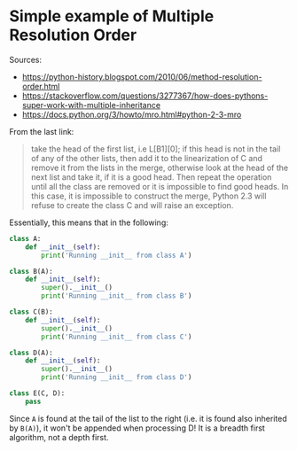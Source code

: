 # Simple example of Multiple Resolution Order
Sources:
* https://python-history.blogspot.com/2010/06/method-resolution-order.html
* https://stackoverflow.com/questions/3277367/how-does-pythons-super-work-with-multiple-inheritance
* https://docs.python.org/3/howto/mro.html#python-2-3-mro

From the last link:

> take the head of the first list, i.e L[B1][0]; if this head is not in the tail of any of the other lists, then add it to the linearization of C and remove it from the lists in the merge, otherwise look at the head of the next list and take it, if it is a good head. Then repeat the operation until all the class are removed or it is impossible to find good heads. In this case, it is impossible to construct the merge, Python 2.3 will refuse to create the class C and will raise an exception.

Essentially, this means that in the following:

```python
class A:
    def __init__(self):
        print('Running __init__ from class A')

class B(A):
    def __init__(self):
        super().__init__()
        print('Running __init__ from class B')

class C(B):
    def __init__(self):
        super().__init__()
        print('Running __init__ from class C')

class D(A):
    def __init__(self):
        super().__init__()
        print('Running __init__ from class D')

class E(C, D):
    pass
````

Since `A` is found at the tail of the list to the right (i.e. it is found also inherited by `B(A)`), it won't be appended when processing D! It is a breadth first algorithm, not a depth first.
